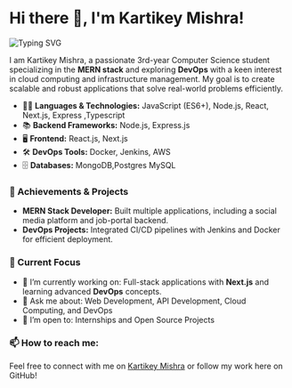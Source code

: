 # Hi there 👋, I'm Kartikey Mishra!

![Typing SVG](https://readme-typing-svg.demolab.com?font=Fira+Code&weight=600&size=24&pause=1000&color=0AEFF7&width=435&lines=I'm+a+MERN+Stack+Developer+and+DevOps+Enthusiast.;Currently+learning+Next.js+and+Cloud+Technologies.)

I am Kartikey Mishra, a passionate 3rd-year Computer Science student specializing in the **MERN stack** and exploring **DevOps** with a keen interest in cloud computing and infrastructure management. My goal is to create scalable and robust applications that solve real-world problems efficiently.

- 🧑‍💻 **Languages & Technologies:** JavaScript (ES6+), Node.js, React, Next.js, Express ,Typescript 
- 📚 **Backend Frameworks:** Node.js, Express.js  
- 🖥 **Frontend:** React.js, Next.js  
- 🛠 **DevOps Tools:** Docker, Jenkins, AWS   
- 🗄 **Databases:** MongoDB,Postgres MySQL  

### 🚀 Achievements & Projects
- **MERN Stack Developer:** Built multiple  applications, including a social media platform and job-portal backend.
- **DevOps Projects:** Integrated CI/CD pipelines with Jenkins and Docker for efficient deployment.
  
### 🌟 Current Focus
- 🔭 I’m currently working on: Full-stack applications with **Next.js** and learning advanced **DevOps** concepts. 
- 💬 Ask me about: Web Development, API Development, Cloud Computing, and DevOps  
- 🤔 I’m open to: Internships and Open Source Projects

### 📫 How to reach me:
Feel free to connect with me on [Kartikey Mishra](https://www.linkedin.com/in/kartikey-mishra-252877256/) or follow my work here on GitHub!
